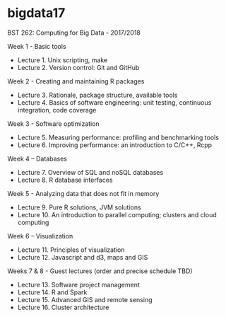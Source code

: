 # bigdata17

BST 262: Computing for Big Data - 2017/2018

Week 1 - Basic tools
  
- Lecture 1.	Unix scripting, make  
- Lecture 2.	Version control: Git and GitHub

Week 2 - Creating and maintaining R packages
  
- Lecture 3.	Rationale, package structure, available tools
- Lecture 4. 	Basics of software engineering: unit testing, continuous integration, code coverage

Week 3 - Software optimization
  
- Lecture 5.	Measuring performance: profiling and benchmarking tools
- Lecture 6.	Improving performance: an introduction to C/C++, Rcpp
 
Week 4 – Databases
  
- Lecture 7.	Overview of SQL and noSQL databases
- Lecture 8.	R database interfaces

 Week 5 - Analyzing data that does not fit in memory 

- Lecture 9.	Pure R solutions, JVM solutions 
- Lecture 10.	An introduction to parallel computing; clusters and cloud computing

Week 6 – Visualization

- Lecture 11.	Principles of visualization
- Lecture 12.	Javascript and d3, maps and GIS

Weeks 7 & 8 - Guest lectures (order and precise schedule TBD)
  
- Lecture 13.	Software project management
- Lecture 14.	R and Spark
- Lecture 15.	Advanced GIS and remote sensing
- Lecture 16.	Cluster architecture
